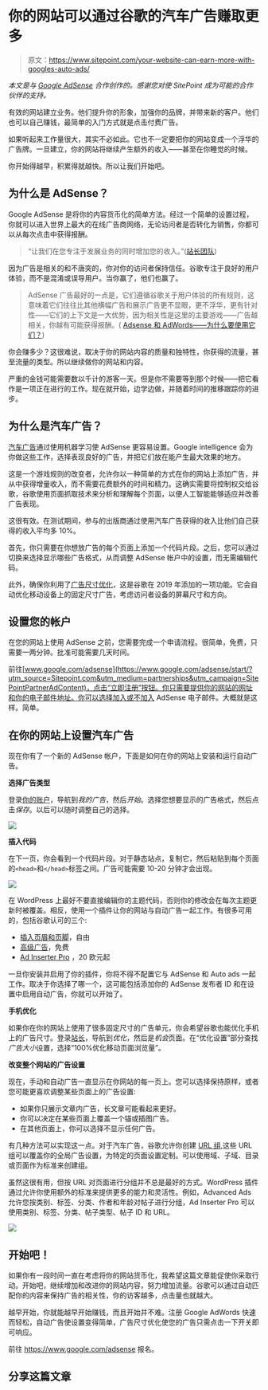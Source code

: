 # 你的网站可以通过谷歌的汽车广告赚取更多

> 原文：<https://www.sitepoint.com/your-website-can-earn-more-with-googles-auto-ads/>

*本文是与 [Google AdSense](https://www.google.com/adsense/start/?utm_source=Sitepoint.com&utm_medium=partnerships&utm_campaign=SitePointPartnerAdContent) 合作创作的。感谢您对使 SitePoint 成为可能的合作伙伴的支持。*

有效的网站建立业务。他们提升你的形象，加强你的品牌，并带来新的客户。他们也可以自己赚钱，最简单的入门方式就是点击付费广告。

如果听起来工作量很大，其实不必如此。它也不一定要把你的网站变成一个浮华的广告牌。一旦建立，你的网站将继续产生额外的收入——甚至在你睡觉的时候。

你开始得越早，积累得就越快。所以让我们开始吧。

## 为什么是 AdSense？

Google AdSense 是将你的内容货币化的简单方法。经过一个简单的设置过程，你就可以进入世界上最大的在线广告商网络，无论访问者是否转化为销售，你都可以从每次点击中获得报酬。

> “让我们在您专注于发展业务的同时增加您的收入。”([站长团队](https://www.google.com/adsense/start/?utm_source=Sitepoint.com&utm_medium=partnerships&utm_campaign=SitePointPartnerAdContent))

因为广告是相关的和不唐突的，你对你的访问者保持信任。谷歌专注于良好的用户体验，而不是混淆或误导用户。当你赢了，他们也赢了。

> AdSense 广告最好的一点是，它们遵循谷歌关于用户体验的所有规则，这意味着它们往往比其他横幅广告和展示广告更不显眼，更不浮华，更有针对性——它们的上下文是一大优势，因为相关性是这里的主要游戏——广告越相关，你越有可能获得报酬。( [Adsense 和 AdWords——为什么要使用它们？](https://www.sitepoint.com/adsense-and-adwords-why-use-them/))

你会赚多少？这很难说，取决于你的网站内容的质量和独特性，你获得的流量，甚至流量的类型。所以继续做你的网站和内容。

严重的金钱可能需要数以千计的游客一天。但是你不需要等到那个时候——把它看作是一项正在进行的工作。现在就开始，边学边做，并随着时间的推移跟踪你的进步。

## 为什么是汽车广告？

[汽车广告](https://adsense.googleblog.com/2018/02/introducing-adsense-auto-ads.html)通过使用机器学习使 AdSense 更容易设置。Google intelligence 会为你做这些工作，选择表现良好的广告，并把它们放在能产生最大效果的地方。

这是一个游戏规则的改变者，允许你以一种简单的方式在你的网站上添加广告，并从中获得增量收入，而不需要花费额外的时间和精力。这确实需要将控制权交给谷歌，谷歌使用页面抓取技术来分析和理解每个页面，以便人工智能能够适应并改善广告表现。

这很有效。在测试期间，参与的出版商通过使用汽车广告获得的收入比他们自己获得的收入平均多 10%。

首先，你只需要在你想放广告的每个页面上添加一个代码片段。之后，您可以通过切换来选择显示哪些广告格式，从而调整 AdSense 帐户中的设置，而无需编辑代码。

此外，确保你利用了[广告尺寸优化](https://support.google.com/adsense/answer/9139818)，这是谷歌在 2019 年添加的一项功能。它会自动优化移动设备上的固定尺寸广告，考虑访问者设备的屏幕尺寸和方向。

## 设置您的帐户

在您的网站上使用 AdSense 之前，您需要完成一个申请流程。很简单，免费，只需要一两分钟。批准可能需要几天时间。

前往[www.google.com/adsense](https://www.google.com/adsense/start/?utm_source=Sitepoint.com&utm_medium=partnerships&utm_campaign=SitePointPartnerAdContent)，点击“立即注册”按钮。你只需要提供你的网站的网址和你的电子邮件地址。你可以选择加入或不加入 AdSense 电子邮件。大概就是这样。简单。

## 在你的网站上设置汽车广告

现在你有了一个新的 AdSense 帐户，下面是如何在你的网站上安装和运行自动广告。

**选择广告类型**

登录[你的账户](https://www.google.com/adsense/start/?utm_source=Sitepoint.com&utm_medium=partnerships&utm_campaign=SitePointPartnerAdContent)，导航到*我的广告*，然后*开始*。选择您想要显示的广告格式，然后点击*保存*。以后可以随时调整自己的选择。

![](img/7fdb457e917d87fda0d3c0014bd74264.png)

**插入代码**

在下一页，你会看到一个代码片段。对于静态站点，复制它，然后粘贴到每个页面的`<head>`和`</head>`标签之间。广告可能需要 10-20 分钟才会出现。

![](img/4c594c4488eff8a6b0aeef874fa392a6.png)

在 WordPress 上最好不要直接编辑你的主题代码，否则你的修改会在每次主题更新时被覆盖。相反，使用一个插件让你的网站与自动广告一起工作。有很多可用的，包括谷歌认可的三个:

*   [插入页眉和页脚](https://wordpress.org/plugins/insert-headers-and-footers/)，自由
*   [高级广告](https://wpadvancedads.com/adsense-auto-ads-wordpress/)，免费
*   [Ad Inserter Pro](https://adinserter.pro/documentation/adsense-ads) ，20 欧元起

一旦你安装并启用了你的插件，你将不得不配置它与 AdSense 和 Auto ads 一起工作。取决于你选择了哪一个，这可能包括添加你的 AdSense 发布者 ID 和在设置中启用自动广告，你就可以开始了。

**手机优化**

如果你在你的网站上使用了很多固定尺寸的广告单元，你会希望谷歌也能优化手机上的广告尺寸。登录[站长](https://www.google.com/adsense/start/?utm_source=Sitepoint.com&utm_medium=partnerships&utm_campaign=SitePointPartnerAdContent)，导航到*优化*，然后是*机会*页面。在“优化设置”部分查找*广告大小*设置，选择“100%优化移动页面浏览量”。

**改变整个网站的广告设置**

现在，手动和自动广告一直显示在你网站的每一页上。您可以选择保持原样，或者您可能更喜欢调整某些页面上的广告设置:

*   如果你只展示文章内广告，长文章可能看起来更好。
*   你可以决定在某些页面上覆盖一个锚或插图广告。
*   在其他页面上，你可以选择不显示任何广告。

有几种方法可以实现这一点。对于汽车广告，谷歌允许你创建 [URL 组](https://support.google.com/adsense/answer/7627395?hl=en),这些 URL 组可以覆盖你的全局广告设置，为特定的页面设置定制。可以使用域、子域、目录或页面作为标准来创建组。

虽然这很有用，但按 URL 对页面进行分组并不总是最好的方式。WordPress 插件通过允许你使用额外的标准来提供更多的能力和灵活性。例如，Advanced Ads 允许您按类别、标签、分类、作者和年龄对帖子进行分组，Ad Inserter Pro 可以使用类别、标签、分类、帖子类型、帖子 ID 和 URL。

![](img/029bd28f1eec2052425ea9c78f2ebb2b.png)

## 开始吧！

如果你有一段时间一直在考虑将你的网站货币化，我希望这篇文章能促使你采取行动。开始吧，继续增加和改进你的网站内容，努力增加流量。谷歌可以通过自动匹配你的内容来保持广告的相关性，你的访客越多，点击量也就越大。

越早开始，你就能越早开始赚钱，而且开始并不难。注册 Google AdWords 快速而轻松，自动广告使设置变得简单，广告尺寸优化使您的广告只需点击一下开关即可响应。

前往 https://www.google.com/adsense 报名。

## 分享这篇文章